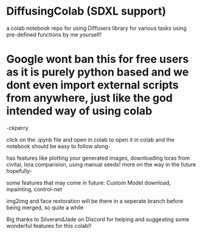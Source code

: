 # DiffusingColab (SDXL support)
a colab notebook repo for using Diffusers library for various tasks using pre-defined functions by me yourself! 


# Google wont ban this for free users as it is purely python based and we dont even import external scripts from anywhere, just like the god intended way of using colab 
-ckperry


click on the .ipynb file and open in colab to open it in colab and the notebook should be easy to follow along-


has features like plotting your generated images, downloading loras from civitai, lora comparision, using manual seeds! more on the way in the future hopefully-


some features that may come in future: Custom Model download, inpainting, control-net


img2img and face restoration will be there in a seperate branch before being merged, so quite a while


Big thanks to SilverandJade on Discord for helping and suggesting some wonderful features for this colab!!
